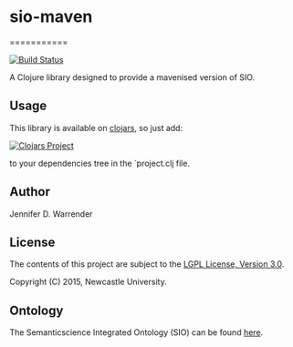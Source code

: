 # sio-maven
===========

[![Build
Status](https://travis-ci.org/jaydchan/sio-maven.svg?branch=master)](https://travis-ci.org/jaydchan/sio-maven)

A Clojure library designed to provide a mavenised version of SIO.

## Usage

This library is available on [clojars](https://clojars.org/sio-maven), so just add:

[![Clojars
Project](http://clojars.org/sio-maven/latest-version.svg)](http://clojars.org/sio-maven)

to your dependencies tree in the `project.clj file.

## Author

Jennifer D. Warrender

## License

The contents of this project are subject to the [LGPL License, Version 3.0](LICENSE).

Copyright (C) 2015, Newcastle University.

## Ontology

The Semanticscience Integrated Ontology (SIO) can be found [here](http://semanticscience.org/ontology/sio.owl).
